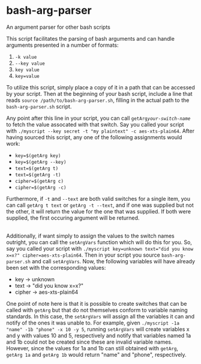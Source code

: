 # bash-arg-parser
An argument parser for other bash scripts

This script facilitates the parsing of bash arguments and can handle arguments presented in a number of formats:
 1. `-k value`
 2. `--key value`
 3. `key value`
 4. `key=value`
 
To utilize this script, simply place a copy of it in a path that can be accessed by your script. Then at the beginning of your bash script, include a line that reads `source /path/to/bash-arg-parser.sh`, filling in the actual path to the `bash-arg-parser.sh` script.

Any point after this line in your script, you can call `getArg`*`your-switch-name`* to fetch the value assocated with that switch. Say you called your script with `./myscript --key secret -t "my plaintext" -c aes-xts-plain64`. After having sourced this script, any one of the following assignments would work:
  * `key=$(getArg key)`
  * `key=$(getArg --key)`
  * `text=$(getArg t)`
  * `text=$(getArg -t)`
  * `cipher=$(getArg c)`
  * `cipher=$(getArg -c)`

Furthermore, if `-t` and `--text` are both valid switches for a single item, you can call `getArg t text` or `getArg -t --text`, and if one was supplied but not the other, it will return the value for the one that was supplied. If both were supplied, the first occuring argument will be returned.
  
&nbsp;  
Additionally, if want simply to assign the values to the switch names outright, you can call the `setArgVars` function which will do this for you. So, say you called your script with `./myscript key=unknown text="did you know x=x?" cipher=aes-xts-plain64`. Then in your script you source `bash-arg-parser.sh` and call `setArgVars`. Now, the following variables will have already been set with the corresponding values:
  * key -> unknown
  * text -> "did you know x=x?"
  * cipher -> aes-xts-plain64
  
One point of note here is that it is possible to create switches that can be called with `getArg` but that do not themselves conform to variable naming standards. In this case, the `setArgVars` will assign all the variables it can and notify of the ones it was unable to. For example, given `./myscript -1a "name" -1b "phone" -x 10 -y 5`, running `setArgVars` will create variables x and y with values 10 and 5, respectively and notify that variables named 1a and 1b could not be created since these are invalid variable names. However, since the values for 1a and 1b can still obtained with `getArg`, `getArg 1a` and `getArg 1b` would return "name" and "phone", respectively.

